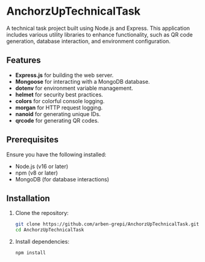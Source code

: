 # AnchorzUpTechnicalTask

A technical task project built using Node.js and Express. This application includes various utility libraries to enhance functionality, such as QR code generation, database interaction, and environment configuration.

## Features

- **Express.js** for building the web server.
- **Mongoose** for interacting with a MongoDB database.
- **dotenv** for environment variable management.
- **helmet** for security best practices.
- **colors** for colorful console logging.
- **morgan** for HTTP request logging.
- **nanoid** for generating unique IDs.
- **qrcode** for generating QR codes.

## Prerequisites

Ensure you have the following installed:

- Node.js (v16 or later)
- npm (v8 or later)
- MongoDB (for database interactions)

## Installation

1. Clone the repository:
   ```bash
   git clone https://github.com/arben-grepi/AnchorzUpTechnicalTask.git
   cd AnchorzUpTechnicalTask
   ```

2. Install dependencies:
   ```bash
   npm install
   ```

